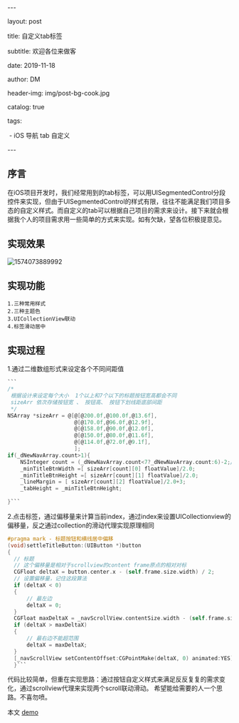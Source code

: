 \---

layout:     post

title:      自定义tab标签	

subtitle:   欢迎各位来做客

date:       2019-11-18

author:     DM

header-img: img/post-bg-cook.jpg

catalog: true

tags:

​    \- iOS 导航 tab 自定义

\---

## 序言
在iOS项目开发时，我们经常用到的tab标签，可以用UISegmentedControl分段控件来实现，但由于UISegmentedControl的样式有限，往往不能满足我们项目多态的自定义样式。而自定义的tab可以根据自己项目的需求来设计。接下来就会根据我个人的项目需求用一些简单的方式来实现。如有欠缺，望各位积极提意见。
## 实现效果

![1574073889992](/Users/ymt_dsz/Downloads/1574073889992.gif)

## 实现功能
	1.三种常用样式
	2.三种主题色
	3.UICollectionView联动
	4.标签滑动居中
## 实现过程

1.通过二维数组形式来设定各个不同间距值

~~~objective-c
```
/*
 根据设计来设定每个大小  1个以上和7个以下的标题按钮宽高都会不同
 sizeArr 依次存储按钮宽 、 按钮高、 按钮下划线距底部间距
 */
NSArray *sizeArr = @[@[@200.0f,@100.0f,@13.6f],
                     @[@170.0f,@96.0f,@12.9f],
                     @[@158.0f,@90.0f,@12.0f],
                     @[@150.0f,@80.0f,@11.6f],
                     @[@114.0f,@72.0f,@9.1f],
                     ];
if(_dNewNavArray.count>1){
    NSInteger count = (_dNewNavArray.count<7?_dNewNavArray.count:6)-2;//取坐标，大于7个取最后的坐标
    _minTitleBtnWidth =[ sizeArr[count][0] floatValue]/2.0;
    _minTitleBtnHeight =[ sizeArr[count][1] floatValue]/2.0;
    _lineMargin = [ sizeArr[count][2] floatValue]/2.0+3;
    _tabHeight = _minTitleBtnHeight;
    
}```
~~~
2.点击标签，通过偏移量来计算当前index，通过index来设置UICollectionview的偏移量，反之通过collection的滑动代理实现原理相同

```objective-c
#pragma mark - 标题按钮和横线居中偏移
(void)settleTitleButton:(UIButton *)button
{
  // 标题
  // 这个偏移量是相对于scrollview的content frame原点的相对对标
  CGFloat deltaX = button.center.x - (self.frame.size.width) / 2;
  // 设置偏移量，记住这段算法
  if (deltaX < 0)
  {
      // 最左边
      deltaX = 0;
  }
  CGFloat maxDeltaX = _navScrollView.contentSize.width - (self.frame.size.width);
  if (deltaX > maxDeltaX)
  {
      // 最右边不能超范围
      deltaX = maxDeltaX;
  }
  [_navScrollView setContentOffset:CGPointMake(deltaX, 0) animated:YES];
  }```
```

代码比较简单，但重在实现思路：通过按钮自定义样式来满足反反复复的需求变化，通过scrollview代理来实现两个scroll联动滑动。
希望能给需要的人一个思路。不喜勿喷。

本文 [demo](https://github.com/DavidMachile/DMTabbar)